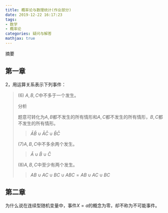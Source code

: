 ```yaml
---
title: 概率论与数理统计(作业部分)
date: 2019-12-22 16:17:23
tags: 
- 数学
- 概率论
categories: 疑问与解答
mathjax: true
---
```

摘要

<!--more-->

## 第一章

2，用运算关系表示下列事件：

> (6) $A,B,C$中不多于一个发生。
>
> 分析
>
> 题意可转化为$A,B$都不发生的所有情形和$A,C$都不发生的所有情形，$B,C$都不发生的所有情形。
>
> > $\bar{A}\bar{B}\cup\bar{A}\bar{C}\cup\bar{B}\bar{C}$
>
> (7)$A,B,C$中不多余两个发生。
>
> > $\bar{A}\cup\bar{B}\cup\bar{C}$
>
> (8)$A,B,C$中至少有两个发生。
>
> > $AB\cup AC\cup BC\cup ABC=AB\cup AC\cup BC$
>
> 

## 第二章

为什么说在连续型随机变量中，事件$X=a$的概念为零，却不称为不可能事件。